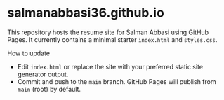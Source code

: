 # salmanabbasi36.github.io

This repository hosts the resume site for Salman Abbasi using GitHub Pages. It currently contains a minimal starter `index.html` and `styles.css`.

How to update
- Edit `index.html` or replace the site with your preferred static site generator output.
- Commit and push to the `main` branch. GitHub Pages will publish from `main` (root) by default.
